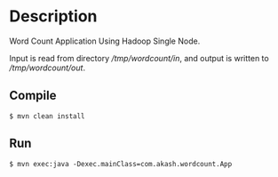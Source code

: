 # Description

Word Count Application Using Hadoop Single Node.

Input is read from directory _/tmp/wordcount/in_, and output is written to _/tmp/wordcount/out_.

## Compile

`$ mvn clean install`

## Run

`$ mvn exec:java -Dexec.mainClass=com.akash.wordcount.App`
